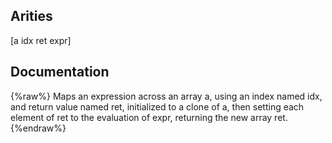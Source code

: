 ## Arities
[a idx ret expr]

## Documentation
{%raw%}
Maps an expression across an array a, using an index named idx, and
  return value named ret, initialized to a clone of a, then setting 
  each element of ret to the evaluation of expr, returning the new 
  array ret.
{%endraw%}
